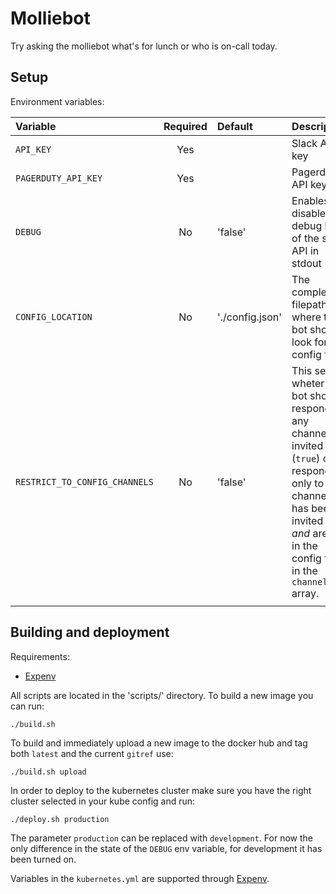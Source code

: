 # Molliebot

Try asking the molliebot what's for lunch or who is on-call today.


## Setup
Environment variables:

| Variable                      | Required | Default         | Description                                                                                                                                                                                   |
| :---                          | :---:    | :---            | :---                                                                                                                                                                                          |
| `API_KEY`                     | Yes      |                 | Slack API key                                                                                                                                                                                 |
| `PAGERDUTY_API_KEY`           | Yes      |                 | Pagerduty API key                                                                                                                                                                             |
| `DEBUG`                       | No       | 'false'         | Enables or disables full debug log of the slack API in stdout                                                                                                                                 |
| `CONFIG_LOCATION`             | No       | './config.json' | The complete filepath where the bot should look for a config file.                                                                                                                            |
| `RESTRICT_TO_CONFIG_CHANNELS` | No       | 'false'         | This sets wheter the bot should respond to any channel it is invited in (`true`) or respond only to channels it has been invited in _and_ are set in the config file in the `channels` array. |
|                               |          |                 |                                                                                                                                                                                               |


## Building and deployment
Requirements:
* [Expenv](https://github.com/blang/expenv)

All scripts are located in the 'scripts/' directory. To build a new image you can run:

    ./build.sh

To build and immediately upload a new image to the docker hub and tag both `latest` and the current `gitref` use:

    ./build.sh upload

In order to deploy to the kubernetes cluster make sure you have the right cluster selected in your kube config and run:

    ./deploy.sh production

The parameter `production` can be replaced with `development`. For now the only difference in the state of the `DEBUG` env variable, for development it has been turned on.

Variables in the `kubernetes.yml` are supported through [Expenv](https://github.com/blang/expenv).

